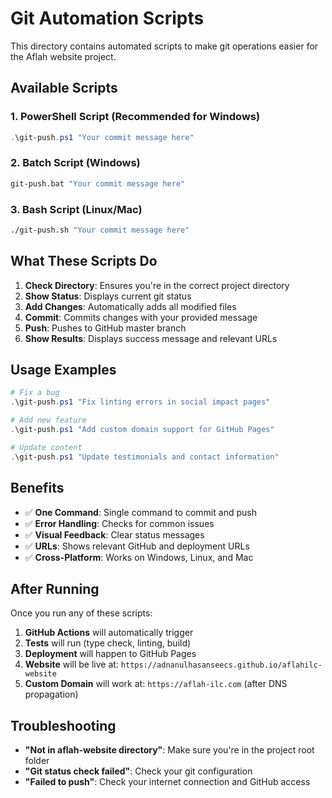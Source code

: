 # Git Automation Scripts

This directory contains automated scripts to make git operations easier for the Aflah website project.

## Available Scripts

### 1. PowerShell Script (Recommended for Windows)
```powershell
.\git-push.ps1 "Your commit message here"
```

### 2. Batch Script (Windows)
```cmd
git-push.bat "Your commit message here"
```

### 3. Bash Script (Linux/Mac)
```bash
./git-push.sh "Your commit message here"
```

## What These Scripts Do

1. **Check Directory**: Ensures you're in the correct project directory
2. **Show Status**: Displays current git status
3. **Add Changes**: Automatically adds all modified files
4. **Commit**: Commits changes with your provided message
5. **Push**: Pushes to GitHub master branch
6. **Show Results**: Displays success message and relevant URLs

## Usage Examples

```powershell
# Fix a bug
.\git-push.ps1 "Fix linting errors in social impact pages"

# Add new feature
.\git-push.ps1 "Add custom domain support for GitHub Pages"

# Update content
.\git-push.ps1 "Update testimonials and contact information"
```

## Benefits

- ✅ **One Command**: Single command to commit and push
- ✅ **Error Handling**: Checks for common issues
- ✅ **Visual Feedback**: Clear status messages
- ✅ **URLs**: Shows relevant GitHub and deployment URLs
- ✅ **Cross-Platform**: Works on Windows, Linux, and Mac

## After Running

Once you run any of these scripts:

1. **GitHub Actions** will automatically trigger
2. **Tests** will run (type check, linting, build)
3. **Deployment** will happen to GitHub Pages
4. **Website** will be live at: `https://adnanulhasanseecs.github.io/aflahilc-website`
5. **Custom Domain** will work at: `https://aflah-ilc.com` (after DNS propagation)

## Troubleshooting

- **"Not in aflah-website directory"**: Make sure you're in the project root folder
- **"Git status check failed"**: Check your git configuration
- **"Failed to push"**: Check your internet connection and GitHub access
